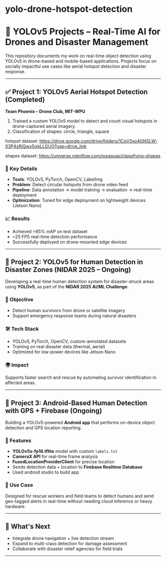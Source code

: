 # yolo-drone-hotspot-detection
# 🚁 YOLOv5 Projects – Real-Time AI for Drones and Disaster Management

This repository documents my work on real-time object detection using YOLOv5 in drone-based and mobile-based applications. Projects focus on socially impactful use cases like aerial hotspot detection and disaster response.

---

## ✅ Project 1: YOLOv5 Aerial Hotspot Detection (Completed)

**Team Phoenix – Drone Club, MIT-WPU**

1) Trained a custom YOLOv5 model to detect and count visual hotspots in drone-captured aerial imagery.
2) Classification of shapes: circle, triangle, square
   
hotspot dataset: https://drive.google.com/drive/folders/1CqV3xo4GNSLW-X3P4zRiQwx5ixkLLGUO?usp=drive_link

shapes dataset: https://universe.roboflow.com/purasuas/classifying-shapes


### 🔧 Key Details
- **Tools**: YOLOv5, PyTorch, OpenCV, LabelImg  
- **Problem**: Detect circular hotspots from drone video feed  
- **Pipeline**: Data annotation → model training → evaluation → real-time deployment  
- **Optimization**: Tuned for edge deployment on lightweight devices (Jetson Nano)

### 📈 Results
- Achieved >85% mAP on test dataset  
- ~25 FPS real-time detection performance  
- Successfully deployed on drone-mounted edge devices

---

## 🧭 Project 2: YOLOv5 for Human Detection in Disaster Zones (NIDAR 2025 – Ongoing)

Developing a real-time human detection system for disaster-struck areas using **YOLOv5**, as part of the **NIDAR 2025 AI/ML Challenge**.

### 🎯 Objective
- Detect human survivors from drone or satellite imagery  
- Support emergency response teams during natural disasters

### 🛠️ Tech Stack
- YOLOv5, PyTorch, OpenCV, custom-annotated datasets  
- Training on real disaster data (thermal, aerial)  
- Optimized for low-power devices like Jetson Nano

### 🌍 Impact
Supports faster search and rescue by automating survivor identification in affected areas.

---

## 📱 Project 3: Android-Based Human Detection with GPS + Firebase (Ongoing)

Building a YOLOv5-powered **Android app** that performs on-device object detection and GPS location reporting.

### 🔧 Features
- **YOLOv5s-fp16.tflite** model with custom `labels.txt`  
- **CameraX API** for real-time frame analysis  
- **FusedLocationProviderClient** for precise location  
- Sends detection data + location to **Firebase Realtime Database**
- Used android studio to build app

### 🔗 Use Case
Designed for rescue workers and field teams to detect humans and send geo-tagged alerts in real-time without needing cloud inference or heavy hardware.

---

## 🔮 What's Next
- Integrate drone navigation + live detection stream  
- Expand to multi-class detection for damage assessment  
- Collaborate with disaster relief agencies for field trials

---
